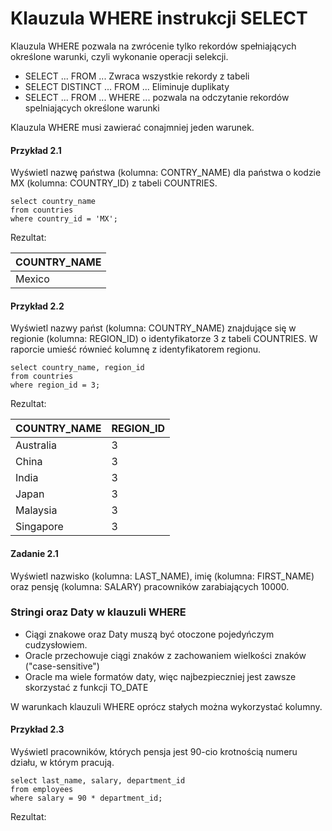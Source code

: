 # Klauzula WHERE instrukcji SELECT

Klauzula WHERE pozwala na zwrócenie tylko rekordów spełniających określone warunki, czyli wykonanie operacji selekcji.

* SELECT ... FROM ... Zwraca wszystkie rekordy z tabeli
* SELECT DISTINCT ... FROM ... Eliminuje duplikaty
* SELECT ... FROM ... WHERE ... pozwala na odczytanie rekordów spelniających określone warunki

Klauzula WHERE musi zawierać conajmniej jeden warunek.

#### Przykład 2.1

Wyświetl nazwę państwa (kolumna: CONTRY_NAME) dla państwa o kodzie MX (kolumna: COUNTRY_ID) z tabeli COUNTRIES.

```
select country_name
from countries
where country_id = 'MX';
```

Rezultat:

| COUNTRY_NAME |
| -- |
| Mexico |

#### Przykład 2.2

Wyświetl nazwy państ (kolumna: COUNTRY_NAME) znajdujące się w regionie (kolumna: REGION_ID) o identyfikatorze 3 z tabeli COUNTRIES. W raporcie umieść równieć kolumnę z identyfikatorem regionu.

```
select country_name, region_id
from countries
where region_id = 3;
```

Rezultat:

COUNTRY_NAME|REGION_ID
-- | --
Australia|3
China|3
India|3
Japan|3
Malaysia|3
Singapore|3

#### Zadanie 2.1

Wyświetl nazwisko (kolumna: LAST_NAME), imię (kolumna: FIRST_NAME) oraz pensję (kolumna: SALARY) pracowników zarabiających 10000.

### Stringi oraz Daty w klauzuli WHERE

* Ciągi znakowe oraz Daty muszą być otoczone pojedyńczym cudzysłowiem. 
* Oracle przechowuje ciągi znaków z zachowaniem wielkości znaków ("case-sensitive") 
* Oracle ma wiele formatów daty, więc najbezpieczniej jest zawsze skorzystać z funkcji TO_DATE
 
W warunkach klauzuli WHERE oprócz stałych można wykorzystać kolumny. 

#### Przykład 2.3

Wyświetl pracowników, których pensja jest 90-cio krotnością numeru działu, w którym pracują.

```
select last_name, salary, department_id
from employees
where salary = 90 * department_id;
```

Rezultat:

